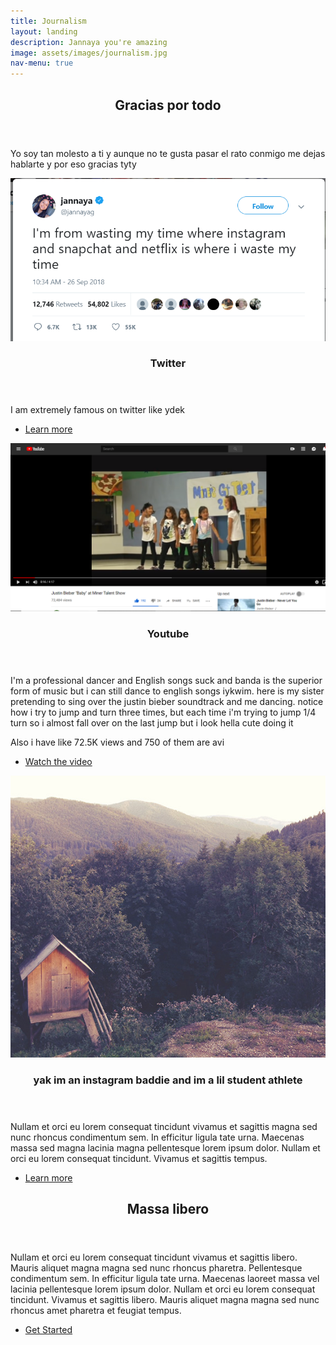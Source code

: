 ```yaml
---
title: Journalism
layout: landing
description: Jannaya you're amazing
image: assets/images/journalism.jpg
nav-menu: true
---
```

<!-- Main -->
<div id="main">

<!-- One -->
<section id="one">
	<div class="inner">
		<header class="major">
			<h2>Gracias por todo</h2>
		</header>
		<p>Yo soy tan molesto a ti y aunque no te gusta pasar el rato conmigo me dejas hablarte y por eso gracias tyty</p>
	</div>
</section>

<!-- Two -->
<section id="two" class="spotlights">
	<section>
		<a href="generic.html" class="image">
			<img src="assets/images/jannayaverified.PNG" alt="" data-position="center center" />
		</a>
		<div class="content">
			<div class="inner">
				<header class="major">
					<h3>Twitter</h3>
				</header>
				<p>I am extremely famous on twitter like ydek</p>
				<ul class="actions">
					<li><a href="generic.html" class="button">Learn more</a></li>
				</ul>
			</div>
		</div>
	</section>
	<section>
		<a href="generic.html" class="image">
			<img src="assets/images/yt.jpg" alt="" data-position="top center" />
		</a>
		<div class="content">
			<div class="inner">
				<header class="major">
					<h3>Youtube</h3>
				</header>
				<p>I'm a professional dancer and English songs suck and banda is the superior form of music but i can still dance to english songs iykwim. here is my sister pretending to sing over the justin bieber soundtrack and me dancing. notice how i try to jump and turn three times, but each time i'm trying to jump 1/4 turn so i almost fall over on the last jump but i look hella cute doing it</p> <p>Also i have like 72.5K views and 750 of them are avi</p>
				<ul class="actions">
					<li><a href="https://www.youtube.com/watch?v=9JpvQRoB_6M" class="button">Watch the video</a></li>
				</ul>
			</div>
		</div>
	</section>
	<section>
		<a href="generic.html" class="image">
			<img src="assets/images/pic10.jpg" alt="" data-position="25% 25%" />
		</a>
		<div class="content">
			<div class="inner">
				<header class="major">
					<h3>yak im an instagram baddie and im a lil student athlete</h3>
				</header>
				<p>Nullam et orci eu lorem consequat tincidunt vivamus et sagittis magna sed nunc rhoncus condimentum sem. In efficitur ligula tate urna. Maecenas massa sed magna lacinia magna pellentesque lorem ipsum dolor. Nullam et orci eu lorem consequat tincidunt. Vivamus et sagittis tempus.</p>
				<ul class="actions">
					<li><a href="generic.html" class="button">Learn more</a></li>
				</ul>
			</div>
		</div>
	</section>
</section>

<!-- Three -->
<section id="three">
	<div class="inner">
		<header class="major">
			<h2>Massa libero</h2>
		</header>
		<p>Nullam et orci eu lorem consequat tincidunt vivamus et sagittis libero. Mauris aliquet magna magna sed nunc rhoncus pharetra. Pellentesque condimentum sem. In efficitur ligula tate urna. Maecenas laoreet massa vel lacinia pellentesque lorem ipsum dolor. Nullam et orci eu lorem consequat tincidunt. Vivamus et sagittis libero. Mauris aliquet magna magna sed nunc rhoncus amet pharetra et feugiat tempus.</p>
		<ul class="actions">
			<li><a href="generic.html" class="button next">Get Started</a></li>
		</ul>
	</div>
</section>

</div>
